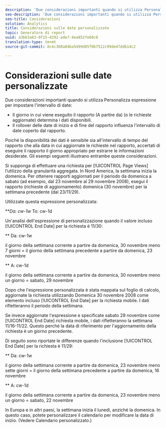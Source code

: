 ```yaml
---
description: 'Due considerazioni importanti quando si utilizza Personalizza espressione per impostare l''intervallo di date '
seo-description: 'Due considerazioni importanti quando si utilizza Personalizza espressione per impostare l''intervallo di date '
seo-title: Considerazioni
solution: Analytics
title: Considerazioni sulle date personalizzate
topic: Generatore di report
uuid: a3bb3a63-0f15-4292-ade7-4ea852fe68c8
translation-type: tm+mt
source-git-commit: 8c4c368a84ba5499d85f0b7512c99de47ddb14c2

---
```



# Considerazioni sulle date personalizzate

Due considerazioni importanti quando si utilizza Personalizza espressione per impostare l'intervallo di date:

* Il giorno in cui viene eseguito il rapporto (A partire da) (o le richieste aggiornate) determina i dati disponibili.
* Il rollover delle date di inizio e di fine del rapporto influenza l'intervallo di date coperto dal rapporto.

Poiché la disponibilità dei dati è sensibile sia all'intervallo di tempo del rapporto che alla data in cui aggiornate le richieste nel rapporto, accertati di eseguire il rapporto il giorno appropriato per estrarre le informazioni desiderate. Gli esempi seguenti illustrano entrambe queste considerazioni.

Si supponga di effettuare una richiesta per [!UICONTROL Page Views] l’utilizzo della granularità aggregata. In Nord America, la settimana inizia la domenica. Per ottenere rapporti aggiornati per il periodo da domenica a sabato (ad esempio, dal 23 novembre al 29 novembre 2008), esegui il rapporto (richieste di aggiornamento) domenica (30 novembre) per la settimana precedente (dal 23/11/29).

Utilizzate questa espressione personalizzata:

***Da: cw-1w* To: cw-1d

Un'analisi dell'espressione di personalizzazione quando il valore incluso [!UICONTROL End Date] per la richiesta è 11/30:

** Da: cw-1w

il giorno della settimana corrente a partire da domenica, 30 novembre meno 7 giorni = il giorno della settimana precedente a partire da domenica, 23 novembre

** A: cw-1d

il giorno della settimana corrente a partire da domenica, 30 novembre meno un giorno = sabato, 29 novembre

Dopo che l'espressione personalizzata è stata mappata sul foglio di calcolo, aggiornate la richiesta utilizzando Domenica 30 novembre 2008 come elemento incluso [!UICONTROL End Date] per la richiesta mobile. I dati rifletteranno il periodo della settimana.

Se invece aggiornate l'espressione e specificate sabato 29 novembre come [!UICONTROL End Date] richiesta mobile, i dati rifletteranno la settimana 11/16-11/22. Questo perché la data di riferimento per l'aggiornamento della richiesta è un giorno precedente.

Di seguito sono riportate le differenze quando l'inclusione [!UICONTROL End Date] per la richiesta è 11/29:

** Da: cw-1w

il giorno della settimana corrente a partire da domenica, 23 novembre meno sette giorni = il giorno della settimana precedente a partire da domenica, 16 novembre

** A: cw-1d

il giorno della settimana corrente a partire da domenica, 23 novembre meno un giorno = sabato, 22 novembre

In Europa e in altri paesi, la settimana inizia il lunedì, anziché la domenica. In questo caso, potete personalizzare il calendario per modificare la data di inizio. (Vedere Calendario [](/help/analyze/report-builder/data-requests/configuring-report-dates/custom-calendar.md)personalizzato.)
